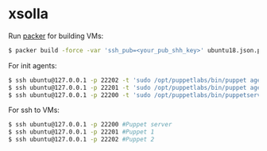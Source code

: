 # xsolla

Run [packer](https://www.packer.io/downloads) for building VMs:
```bash
$ packer build -force -var 'ssh_pub=<your_pub_shh_key>' ubuntu18.json.pkr.hcl
```


For init agents:
```bash
$ ssh ubuntu@127.0.0.1 -p 22202 -t 'sudo /opt/puppetlabs/bin/puppet agent -t'
$ ssh ubuntu@127.0.0.1 -p 22201 -t 'sudo /opt/puppetlabs/bin/puppet agent -t'
$ ssh ubuntu@127.0.0.1 -p 22200 -t 'sudo /opt/puppetlabs/bin/puppetserver ca sign --all'
```

For ssh to VMs:
```bash
$ ssh ubuntu@127.0.0.1 -p 22200 #Puppet server
$ ssh ubuntu@127.0.0.1 -p 22201 #Puppet 1
$ ssh ubuntu@127.0.0.1 -p 22202 #Puppet 2
```
